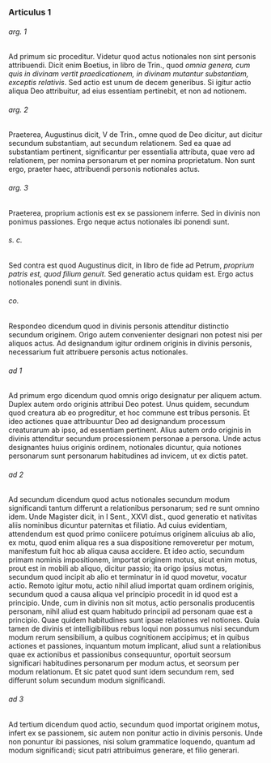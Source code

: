 ### Articulus 1

###### arg. 1
Ad primum sic proceditur. Videtur quod actus notionales non sint personis attribuendi. Dicit enim Boetius, in libro de Trin., quod *omnia genera, cum quis in divinam vertit praedicationem, in divinam mutantur substantiam, exceptis relativis*. Sed actio est unum de decem generibus. Si igitur actio aliqua Deo attribuitur, ad eius essentiam pertinebit, et non ad notionem.

###### arg. 2
Praeterea, Augustinus dicit, V de Trin., omne quod de Deo dicitur, aut dicitur secundum substantiam, aut secundum relationem. Sed ea quae ad substantiam pertinent, significantur per essentialia attributa, quae vero ad relationem, per nomina personarum et per nomina proprietatum. Non sunt ergo, praeter haec, attribuendi personis notionales actus.

###### arg. 3
Praeterea, proprium actionis est ex se passionem inferre. Sed in divinis non ponimus passiones. Ergo neque actus notionales ibi ponendi sunt.

###### s. c.
Sed contra est quod Augustinus dicit, in libro de fide ad Petrum, *proprium patris est, quod filium genuit*. Sed generatio actus quidam est. Ergo actus notionales ponendi sunt in divinis.

###### co.
Respondeo dicendum quod in divinis personis attenditur distinctio secundum originem. Origo autem convenienter designari non potest nisi per aliquos actus. Ad designandum igitur ordinem originis in divinis personis, necessarium fuit attribuere personis actus notionales.

###### ad 1
Ad primum ergo dicendum quod omnis origo designatur per aliquem actum. Duplex autem ordo originis attribui Deo potest. Unus quidem, secundum quod creatura ab eo progreditur, et hoc commune est tribus personis. Et ideo actiones quae attribuuntur Deo ad designandum processum creaturarum ab ipso, ad essentiam pertinent. Alius autem ordo originis in divinis attenditur secundum processionem personae a persona. Unde actus designantes huius originis ordinem, notionales dicuntur, quia notiones personarum sunt personarum habitudines ad invicem, ut ex dictis patet.

###### ad 2
Ad secundum dicendum quod actus notionales secundum modum significandi tantum differunt a relationibus personarum; sed re sunt omnino idem. Unde Magister dicit, in I Sent., XXVI dist., quod generatio et nativitas aliis nominibus dicuntur paternitas et filiatio. Ad cuius evidentiam, attendendum est quod primo coniicere potuimus originem alicuius ab alio, ex motu, quod enim aliqua res a sua dispositione removeretur per motum, manifestum fuit hoc ab aliqua causa accidere. Et ideo actio, secundum primam nominis impositionem, importat originem motus, sicut enim motus, prout est in mobili ab aliquo, dicitur passio; ita origo ipsius motus, secundum quod incipit ab alio et terminatur in id quod movetur, vocatur actio. Remoto igitur motu, actio nihil aliud importat quam ordinem originis, secundum quod a causa aliqua vel principio procedit in id quod est a principio. Unde, cum in divinis non sit motus, actio personalis producentis personam, nihil aliud est quam habitudo principii ad personam quae est a principio. Quae quidem habitudines sunt ipsae relationes vel notiones. Quia tamen de divinis et intelligibilibus rebus loqui non possumus nisi secundum modum rerum sensibilium, a quibus cognitionem accipimus; et in quibus actiones et passiones, inquantum motum implicant, aliud sunt a relationibus quae ex actionibus et passionibus consequuntur, oportuit seorsum significari habitudines personarum per modum actus, et seorsum per modum relationum. Et sic patet quod sunt idem secundum rem, sed differunt solum secundum modum significandi.

###### ad 3
Ad tertium dicendum quod actio, secundum quod importat originem motus, infert ex se passionem, sic autem non ponitur actio in divinis personis. Unde non ponuntur ibi passiones, nisi solum grammatice loquendo, quantum ad modum significandi; sicut patri attribuimus generare, et filio generari.


